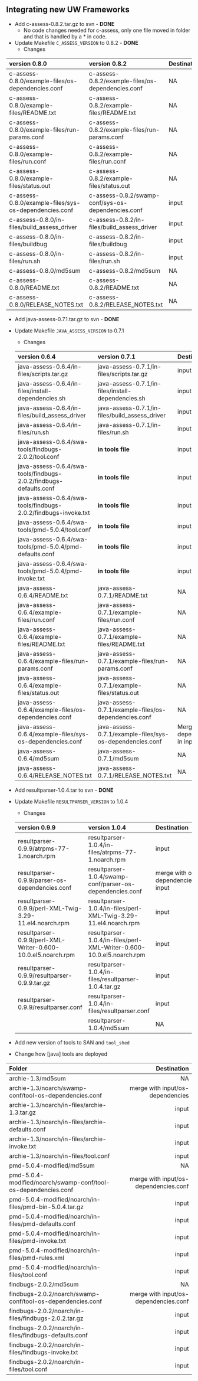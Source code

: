 ## Integrating new UW Frameworks

* Add c-assess-0.8.2.tar.gz to svn - **DONE**
    * No code changes needed for c-assess, only one file moved in folder and that is handled by a \* in code.
* Update Makefile `C_ASSESS_VERSION` to 0.8.2 - **DONE**
    * Changes

|version 0.8.0|version 0.8.2|Destination|
|:------------|:------------|:----------|
|c-assess-0.8.0/example-files/os-dependencies.conf|c-assess-0.8.2/example-files/os-dependencies.conf|NA|
|c-assess-0.8.0/example-files/README.txt |c-assess-0.8.2/example-files/README.txt|NA|
|c-assess-0.8.0/example-files/run-params.conf |c-assess-0.8.2/example-files/run-params.conf|NA|
|c-assess-0.8.0/example-files/run.conf |c-assess-0.8.2/example-files/run.conf|NA|
|c-assess-0.8.0/example-files/status.out |c-assess-0.8.2/example-files/status.out|NA|
|c-assess-0.8.0/example-files/sys-os-dependencies.conf |c-assess-0.8.2/swamp-conf/sys-os-dependencies.conf|input|
|c-assess-0.8.0/in-files/build_assess_driver |c-assess-0.8.2/in-files/build_assess_driver|input|
|c-assess-0.8.0/in-files/buildbug |c-assess-0.8.2/in-files/buildbug|input|
|c-assess-0.8.0/in-files/run.sh|c-assess-0.8.2/in-files/run.sh|input|
|c-assess-0.8.0/md5sum |c-assess-0.8.2/md5sum|NA|
|c-assess-0.8.0/README.txt |c-assess-0.8.2/README.txt|NA|
|c-assess-0.8.0/RELEASE_NOTES.txt |c-assess-0.8.2/RELEASE_NOTES.txt|NA|


* Add java-assess-0.7.1.tar.gz to svn - **DONE**
* Update Makefile `JAVA_ASSESS_VERSION` to 0.7.1 
    * Changes

    | version 0.6.4|version 0.7.1|Destination|
    |:-------------|:------------|:---|
    |java-assess-0.6.4/in-files/scripts.tar.gz|java-assess-0.7.1/in-files/scripts.tar.gz|input|
    |java-assess-0.6.4/in-files/install-dependencies.sh| java-assess-0.7.1/in-files/install-dependencies.sh|input|
    |java-assess-0.6.4/in-files/build_assess_driver| java-assess-0.7.1/in-files/build_assess_driver|input|
    |java-assess-0.6.4/in-files/run.sh| java-assess-0.7.1/in-files/run.sh|input|
    |java-assess-0.6.4/swa-tools/findbugs-2.0.2/tool.conf|**in tools file**|input|
    |java-assess-0.6.4/swa-tools/findbugs-2.0.2/findbugs-defaults.conf|**in tools file**|input|
    |java-assess-0.6.4/swa-tools/findbugs-2.0.2/findbugs-invoke.txt|**in tools file**|input|
    |java-assess-0.6.4/swa-tools/pmd-5.0.4/tool.conf|**in tools file**|input|
    |java-assess-0.6.4/swa-tools/pmd-5.0.4/pmd-defaults.conf|**in tools file**|input|
    |java-assess-0.6.4/swa-tools/pmd-5.0.4/pmd-invoke.txt|**in tools file**|input|
    |java-assess-0.6.4/README.txt| java-assess-0.7.1/README.txt|NA|
    |java-assess-0.6.4/example-files/run.conf|java-assess-0.7.1/example-files/run.conf|NA|
    |java-assess-0.6.4/example-files/README.txt| java-assess-0.7.1/example-files/README.txt|NA|
    |java-assess-0.6.4/example-files/run-params.conf| java-assess-0.7.1/example-files/run-params.conf|NA|
    |java-assess-0.6.4/example-files/status.out| java-assess-0.7.1/example-files/status.out|NA|
    |java-assess-0.6.4/example-files/os-dependencies.conf| java-assess-0.7.1/example-files/os-dependencies.conf|NA|
    |java-assess-0.6.4/example-files/sys-os-dependencies.conf|java-assess-0.7.1/example-files/sys-os-dependencies.conf|Merge with os-dependencies.conf in input|
    |java-assess-0.6.4/md5sum| java-assess-0.7.1/md5sum|NA|
    |java-assess-0.6.4/RELEASE_NOTES.txt|java-assess-0.7.1/RELEASE_NOTES.txt|NA|



* Add resultparser-1.0.4.tar to svn - **DONE**
* Update Makefile `RESULTPARSER_VERSION` to 1.0.4
    * Changes

    | version 0.9.9|version 1.0.4|Destination|
    |:-------------|:------------|:----------|
    |resultparser-0.9.9/atrpms-77-1.noarch.rpm|resultparser-1.0.4/in-files/atrpms-77-1.noarch.rpm|input|
    |resultparser-0.9.9/parser-os-dependencies.conf|resultparser-1.0.4/swamp-conf/parser-os-dependencies.conf|merge with os-dependencies.conf input|
    |resultparser-0.9.9/perl-XML-Twig-3.29-11.el4.noarch.rpm|resultparser-1.0.4/in-files/perl-XML-Twig-3.29-11.el4.noarch.rpm|input|
    |resultparser-0.9.9/perl-XML-Writer-0.600-10.0.el5.noarch.rpm|resultparser-1.0.4/in-files/perl-XML-Writer-0.600-10.0.el5.noarch.rpm|input|
    |resultparser-0.9.9/resultparser-0.9.9.tar.gz|resultparser-1.0.4/in-files/resultparser-1.0.4.tar.gz|input|
    |resultparser-0.9.9/resultparser.conf|resultparser-1.0.4/in-files/resultparser.conf|input|
    ||resultparser-1.0.4/md5sum|NA|


* Add new version of tools to SAN and `tool_shed`
* Change how [java] tools are deployed

|Folder|Destination|
|:-----|-----------:|
|archie-1.3/md5sum|NA|
|archie-1.3/noarch/swamp-conf/tool-os-dependencies.conf|merge with input/os-dependencies|
|archie-1.3/noarch/in-files/archie-1.3.tar.gz|input|
|archie-1.3/noarch/in-files/archie-defaults.conf|input|
|archie-1.3/noarch/in-files/archie-invoke.txt|input|
|archie-1.3/noarch/in-files/tool.conf|input|
|pmd-5.0.4-modified/md5sum|NA|
|pmd-5.0.4-modified/noarch/swamp-conf/tool-os-dependencies.conf|merge with input/os-dependencies.conf|
|pmd-5.0.4-modified/noarch/in-files/pmd-bin-5.0.4.tar.gz|input|
|pmd-5.0.4-modified/noarch/in-files/pmd-defaults.conf|input|
|pmd-5.0.4-modified/noarch/in-files/pmd-invoke.txt|input|
|pmd-5.0.4-modified/noarch/in-files/pmd-rules.xml|input|
|pmd-5.0.4-modified/noarch/in-files/tool.conf|input|
|findbugs-2.0.2/md5sum|NA|
|findbugs-2.0.2/noarch/swamp-conf/tool-os-dependencies.conf| merge with input/os-dependencies.conf|
|findbugs-2.0.2/noarch/in-files/findbugs-2.0.2.tar.gz|input|
|findbugs-2.0.2/noarch/in-files/findbugs-defaults.conf|input|
|findbugs-2.0.2/noarch/in-files/findbugs-invoke.txt|input|
|findbugs-2.0.2/noarch/in-files/tool.conf|input|


